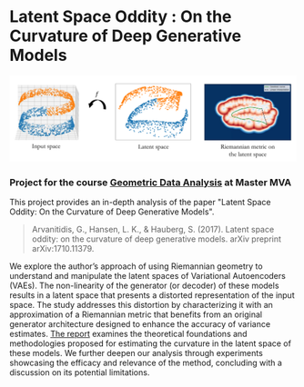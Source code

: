 # Latent Space Oddity : On the Curvature of Deep Generative Models

<p align="center">
    <img src="model_figures/teaser.png" alt="teaser" >
</p>

### Project for the course [Geometric Data Analysis](https://www.jeanfeydy.com/Teaching/index.html) at Master MVA

This project provides an in-depth analysis of the paper "Latent Space Oddity: On the Curvature of Deep Generative Models". 
> Arvanitidis, G., Hansen, L. K., & Hauberg, S. (2017). Latent space oddity: on the curvature of deep generative models. arXiv preprint arXiv:1710.11379.

We explore the author’s approach of using Riemannian geometry to understand and manipulate the latent spaces of Variational Autoencoders (VAEs). The non-linearity of the generator (or decoder) of these models results in a latent space that presents a distorted representation of the input space. The study addresses this distortion by characterizing it with an approximation of a Riemannian metric that benefits from an original generator architecture designed to enhance the accuracy of variance estimates. [The report](GDA_report.pdf) examines the theoretical foundations and methodologies proposed for estimating the curvature in the latent space of these models. We further deepen our analysis through experiments showcasing the efficacy and relevance of the method, concluding with a discussion on its potential limitations.
